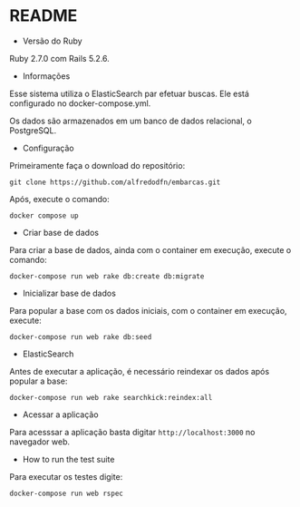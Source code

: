 # README

* Versão do Ruby

Ruby 2.7.0 com Rails 5.2.6.

* Informações

Esse sistema utiliza o ElasticSearch par efetuar buscas. Ele está configurado no docker-compose.yml.

Os dados são armazenados em um banco de dados relacional, o PostgreSQL.

* Configuração

Primeiramente faça o download do repositório:

```
git clone https://github.com/alfredodfn/embarcas.git
```

Após, execute o comando: 

```
docker compose up
```

* Criar base de dados

Para criar a base de dados, ainda com o container em execução, execute o comando:

```
docker-compose run web rake db:create db:migrate
```

* Inicializar base de dados

Para popular a base com os dados iniciais, com o container em execução, execute: 

```
docker-compose run web rake db:seed
```

* ElasticSearch

Antes de executar a aplicação, é necessário reindexar os dados após popular a base: 

```
docker-compose run web rake searchkick:reindex:all
```

* Acessar a aplicação

Para acesssar a aplicação basta digitar `http://localhost:3000` no navegador web.

* How to run the test suite

Para executar os testes digite: 

```
docker-compose run web rspec
```


